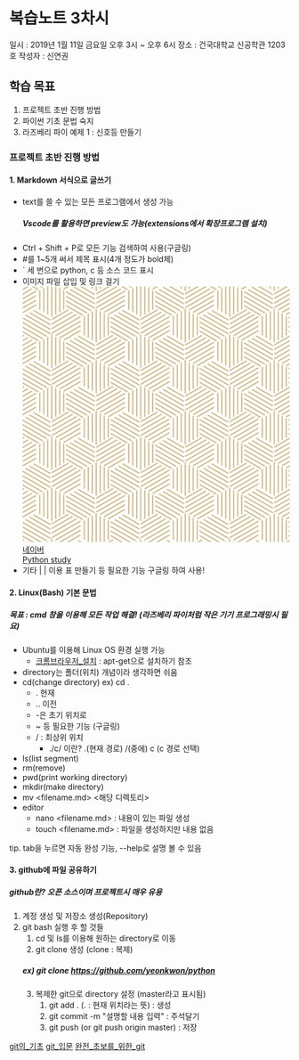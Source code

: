 # 복습노트 3차시

일시 : 2019년 1월 11일 금요일 오후 3시 ~ 오후 6시
장소 : 건국대학교 신공학관 1203호
작성자 : 신연권

## 학습 목표

1. 프로젝트 초반 진행 방법
2. 파이썬 기초 문법 숙지
3. 라즈베리 파이 예제 1 : 신호등 만들기



### 프로젝트 초반 진행 방법

#### 1. Markdown 서식으로 글쓰기

- text를 쓸 수 있는 모든 프로그램에서 생성 가능
	##### Vscode를 활용하면 preview도 가능(extensions에서 확장프로그램 설치)
- Ctrl + Shift + P로 모든 기능 검색하여 사용(구글링)
- #를 1~5개 써서 제목 표시(4개 정도가 bold체)
- ` 세 번으로 python, c 등 소스 코드 표시
- 이미지 파일 삽입 및 링크 걸기
![패턴](hello.jpg)
[네이버](https://www.naver.com/)  
[Python study](https://github.com/yeonkwon/Python)
- 기타 | | 이용 표 만들기 등 필요한 기능 구글링 하여 사용!


#### 2. Linux(Bash) 기본 문법
##### 목표 : cmd 창을 이용해 모든 작업 해결! (라즈베리 파이처럼 작은 기기 프로그래밍시 필요)

- Ubuntu를 이용해 Linux OS 환경 실행 가능
  - [크롬브라우저_설치](http://snowdeer.github.io/linux/2018/02/02/ubuntu-16p04-install-chrome/) : apt-get으로 설치하기 참조
- directory는 폴더(위치) 개념이라 생각하면 쉬움
- cd(change directory) ex) cd .
  - . 현재
  - .. 이전
  - -은 초기 위치로
  - ~ 등 필요한 기능 (구글링)
  - / : 최상위 위치
    - ./c/ 이란? .(현재 경로) /(중에) c (c 경로 선택)  
- ls(list segment)
- rm(remove)
- pwd(print working directory)
- mkdir(make directory)
- mv <filename.md> <해당 디렉토리>
- editor
  - nano <filename.md> : 내용이 있는 파일 생성
  - touch <filename.md> : 파일을 생성하지만 내용 없음
  
tip.	tab을 누르면 자동 완성 기능, 
		--help로 설명 볼 수 있음

#### 3. github에 파일 공유하기
##### github란? 오픈 소스이며 프로젝트시 매우 유용

1. 계정 생성 및 저장소 생성(Repository)
2. git bash 실행 후 할 것들
   1. cd 및 ls를 이용해 원하는 directory로 이동
   2. git clone 생성 (clone : 복제)
	##### ex) git clone https://github.com/yeonkwon/python
   3. 복제한 git으로 directory 설정 (master라고 표시됨)
      1. git add . (. : 현재 위치라는 뜻) : 생성
      2. git commit -m "설명할 내용 입력" : 주석달기
      3. git push (or git push origin master) : 저장

[git의_기초](https://git-scm.com/book/ko/v2/Git의-기초-수정하고-저장소에-저장하기)
[git_입문](https://backlog.com/git-tutorial/kr/reference/log.html
)
[완전_초보를_위한_git](https://nolboo.kim/blog/2013/10/06/github-for-beginner/)
